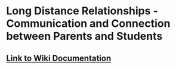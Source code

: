 # Long Distance Relationships - Communication and Connection between Parents and Students

## [Link to Wiki Documentation](https://github.com/UQdeco35000/CAAKE/wiki)
